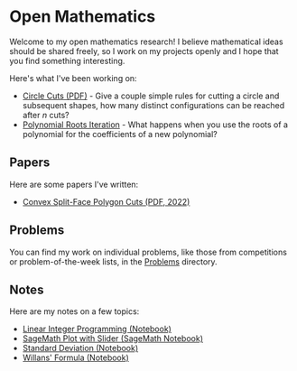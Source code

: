 # Open Mathematics

Welcome to my open mathematics research! I believe mathematical ideas should be shared freely, so I work on my projects openly and I hope that you find something interesting.

Here's what I've been working on:

* [Circle Cuts (PDF)](./math/blob/main/papers/circle_cuts/cuts.pdf) - Give a couple simple rules for cutting a circle and subsequent shapes, how many distinct configurations can be reached after $n$ cuts?
* [Polynomial Roots Iteration](./math/blob/main/research/polynomial_roots/README.md) - What happens when you use the roots of a polynomial for the coefficients of a new polynomial?

## Papers

Here are some papers I've written:

* [Convex Split-Face Polygon Cuts (PDF, 2022)](./papers/convex_split_face_polygon_cuts/csfpc.pdf)

## Problems

You can find my work on individual problems, like those from competitions or problem-of-the-week lists, in the [Problems](./problems/README.md) directory.

## Notes

Here are my notes on a few topics:

* [Linear Integer Programming (Notebook)](./notes/linear_integer_programming.ipynb)
* [SageMath Plot with Slider (SageMath Notebook)](./notes/sagemath_plot_with_slider.ipynb)
* [Standard Deviation (Notebook)](./notes/standard_deviation.ipynb)
* [Willans' Formula (Notebook)](./notes/willans_formula.ipynb)
